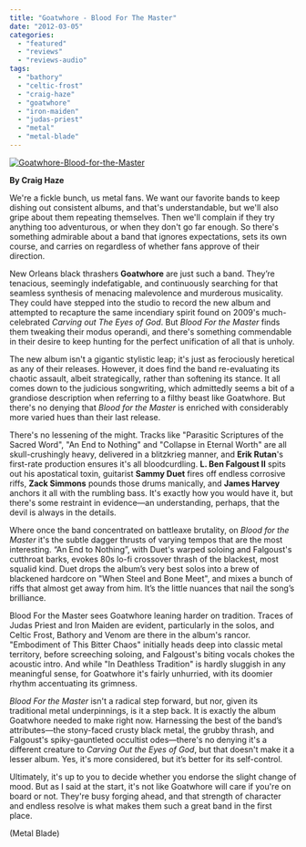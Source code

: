 ```yaml
---
title: "Goatwhore - Blood For The Master"
date: "2012-03-05"
categories: 
  - "featured"
  - "reviews"
  - "reviews-audio"
tags: 
  - "bathory"
  - "celtic-frost"
  - "craig-haze"
  - "goatwhore"
  - "iron-maiden"
  - "judas-priest"
  - "metal"
  - "metal-blade"
---
```


[![](http://www.hellbound.ca/wp-content/uploads/2012/03/Goatwhore-Blood-for-the-Master.jpg "Goatwhore-Blood-for-the-Master")](http://www.hellbound.ca/wp-content/uploads/2012/03/Goatwhore-Blood-for-the-Master.jpg)

**By Craig Haze**

We're a fickle bunch, us metal fans. We want our favorite bands to keep dishing out consistent albums, and that's understandable, but we'll also gripe about them repeating themselves. Then we'll complain if they try anything too adventurous, or when they don't go far enough. So there's something admirable about a band that ignores expectations, sets its own course, and carries on regardless of whether fans approve of their direction.

New Orleans black thrashers **Goatwhore** are just such a band. They’re tenacious, seemingly indefatigable, and continuously searching for that seamless synthesis of menacing malevolence and murderous musicality. They could have stepped into the studio to record the new album and attempted to recapture the same incendiary spirit found on 2009's much-celebrated _Carving out The Eyes of God_. But _Blood For the Master_ finds them tweaking their modus operandi, and there's something commendable in their desire to keep hunting for the perfect unification of all that is unholy.

The new album isn't a gigantic stylistic leap; it's just as ferociously heretical as any of their releases. However, it does find the band re-evaluating its chaotic assault, albeit strategically, rather than softening its stance. It all comes down to the judicious songwriting, which admittedly seems a bit of a grandiose description when referring to a filthy beast like Goatwhore. But there's no denying that _Blood for the Master_ is enriched with considerably more varied hues than their last release.

There's no lessening of the might. Tracks like "Parasitic Scriptures of the Sacred Word", "An End to Nothing" and "Collapse in Eternal Worth" are all skull-crushingly heavy, delivered in a blitzkrieg manner, and **Erik Rutan**'s first-rate production ensures it's all bloodcurdling. **L. Ben Falgoust II** spits out his apostatical toxin, guitarist **Sammy Duet** fires off endless corrosive riffs, **Zack Simmons** pounds those drums manically, and **James Harvey** anchors it all with the rumbling bass. It's exactly how you would have it, but there's some restraint in evidence—an understanding, perhaps, that the devil is always in the details.

Where once the band concentrated on battleaxe brutality, on _Blood for the Master_ it's the subtle dagger thrusts of varying tempos that are the most interesting. “An End to Nothing”, with Duet's warped soloing and Falgoust's cutthroat barks, evokes 80s lo-fi crossover thrash of the blackest, most squalid kind. Duet drops the album’s very best solos into a brew of blackened hardcore on "When Steel and Bone Meet", and mixes a bunch of riffs that almost get away from him. It’s the little nuances that nail the song’s brilliance.

Blood For the Master sees Goatwhore leaning harder on tradition. Traces of Judas Priest and Iron Maiden are evident, particularly in the solos, and Celtic Frost, Bathory and Venom are there in the album's rancor. "Embodiment of This Bitter Chaos" initially heads deep into classic metal territory, before screeching soloing, and Falgoust's biting vocals chokes the acoustic intro. And while "In Deathless Tradition" is hardly sluggish in any meaningful sense, for Goatwhore it's fairly unhurried, with its ­doomier rhythm accentuating its grimness.

_Blood For the Master_ isn't a radical step forward, but nor, given its traditional metal underpinnings, is it a step back. It is exactly the album Goatwhore needed to make right now. Harnessing the best of the band’s attributes—the stony-faced crusty black metal, the grubby thrash, and Falgoust's spiky-gauntleted occultist odes—there's no denying it's a different creature to _Carving Out the Eyes of God_, but that doesn't make it a lesser album. Yes, it's more considered, but it’s better for its self-control.

Ultimately, it's up to you to decide whether you endorse the slight change of mood. But as I said at the start, it's not like Goatwhore will care if you're on board or not. They're busy forging ahead, and that strength of character and endless resolve is what makes them such a great band in the first place.

(Metal Blade)
